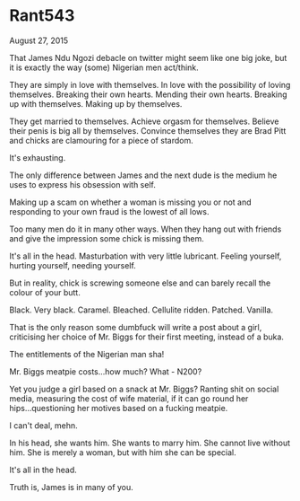 # Rant543


August 27, 2015

That James Ndu Ngozi debacle on twitter might seem like one big joke, but it is exactly the way (some) Nigerian men act/think.

They are simply in love with themselves. In love with the possibility of loving themselves. Breaking their own hearts. Mending their own hearts. Breaking up with themselves. Making up by themselves. 

They get married to themselves. Achieve orgasm for themselves. Believe their penis is big all by themselves. Convince themselves they are Brad Pitt and chicks are clamouring for a piece of stardom. 

It's exhausting.

The only difference between James and the next dude is the medium he uses to express his obsession with self.

Making up a scam on whether a woman is missing you or not and responding to your own fraud is the lowest of all lows.

Too many men do it in many other ways. When they hang out with friends and give the impression some chick is missing them. 

It's all in the head. Masturbation with very little lubricant. Feeling yourself, hurting yourself, needing yourself.

But in reality, chick is screwing someone else and can barely recall the colour of your butt.

Black. Very black. Caramel. Bleached. Cellulite ridden. Patched. Vanilla.

That is the only reason some dumbfuck will write a post about a girl, criticising her choice of Mr. Biggs for their first meeting, instead of a buka.

The entitlements of the Nigerian man sha!

Mr. Biggs meatpie costs...how much? What - N200?

Yet you judge a girl based on a snack at Mr. Biggs? Ranting shit on social media, measuring the cost of wife material, if it can go round her hips...questioning her motives based on a fucking meatpie. 

I can't deal, mehn.

In his head, she wants him. She wants to marry him. She cannot live without him. She is merely a woman, but with him she can be special.

It's all in the head.

Truth is, James is in many of you.